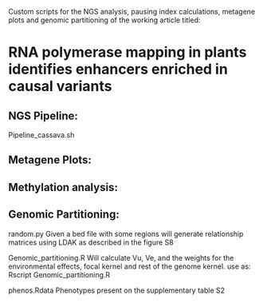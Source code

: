 Custom scripts for the NGS analysis, pausing index calculations, metagene plots and genomic partitioning of the working article titled:

# RNA polymerase mapping in plants identifies enhancers enriched in causal variants

## NGS Pipeline:
Pipeline_cassava.sh

## Metagene Plots:


## Methylation analysis:


## Genomic Partitioning:

random.py
Given a bed file with some regions will generate relationship matrices using LDAK as described in the figure S8

Genomic_partitioning.R
Will calculate Vu, Ve, and the weights for the environmental effects, focal kernel and rest of the genome kernel.
use as: Rscript Genomic_partitioning.R <focal grm> <rest of the genome grm> <TRAIT> <output>
  
phenos.Rdata
Phenotypes present on the supplementary table S2
